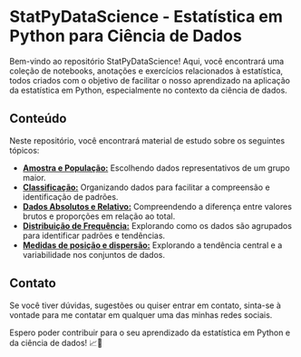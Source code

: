 # StatPyDataScience - Estatística em Python para Ciência de Dados

Bem-vindo ao repositório StatPyDataScience! Aqui, você encontrará uma coleção de notebooks, anotações e exercícios relacionados à estatística, todos criados com o objetivo de facilitar o nosso aprendizado na aplicação da estatística em Python, especialmente no contexto da ciência de dados.

## Conteúdo

Neste repositório, você encontrará material de estudo sobre os seguintes tópicos:

- [**Amostra e População:**](População_e_Amostra.ipynb) Escolhendo dados representativos de um grupo maior.
- [**Classificação:**](Classificação.ipynb) Organizando dados para facilitar a compreensão e identificação de padrões.
- [**Dados Absolutos e Relativo:**](Dados_Absolutos_e_Relativos.ipynb) Compreendendo a diferença entre valores brutos e proporções em relação ao total.
- [**Distribuição de Frequência:**](Distribuição_de_frequência.ipynb) Explorando como os dados são agrupados para identificar padrões e tendências.
- [**Medidas de posição e dispersão:**](Medidas_de_posição_e_dispersão.ipynb)  Explorando a tendência central e a variabilidade nos conjuntos de dados.









## Contato

Se você tiver dúvidas, sugestões ou quiser entrar em contato, sinta-se à vontade para me contatar em qualquer uma das minhas redes sociais.

Espero poder contribuir para o seu aprendizado da estatística em Python e da ciência de dados! 📈🐍
